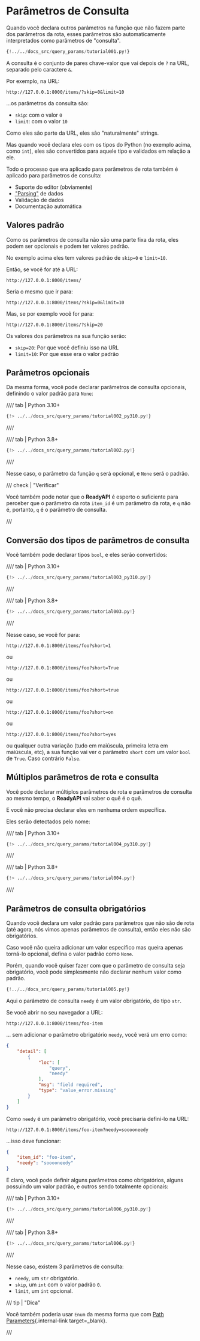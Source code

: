 # Parâmetros de Consulta

Quando você declara outros parâmetros na função que não fazem parte dos parâmetros da rota, esses parâmetros são automaticamente interpretados como parâmetros de "consulta".

```Python hl_lines="9"
{!../../docs_src/query_params/tutorial001.py!}
```

A consulta é o conjunto de pares chave-valor que vai depois de `?` na URL, separado pelo caractere `&`.

Por exemplo, na URL:

```
http://127.0.0.1:8000/items/?skip=0&limit=10
```

...os parâmetros da consulta são:

- `skip`: com o valor `0`
- `limit`: com o valor `10`

Como eles são parte da URL, eles são "naturalmente" strings.

Mas quando você declara eles com os tipos do Python (no exemplo acima, como `int`), eles são convertidos para aquele tipo e validados em relação a ele.

Todo o processo que era aplicado para parâmetros de rota também é aplicado para parâmetros de consulta:

- Suporte do editor (obviamente)
- <abbr title="convertendo uma string que vem de um request HTTP em um dado Python">"Parsing"</abbr> de dados
- Validação de dados
- Documentação automática

## Valores padrão

Como os parâmetros de consulta não são uma parte fixa da rota, eles podem ser opcionais e podem ter valores padrão.

No exemplo acima eles tem valores padrão de `skip=0` e `limit=10`.

Então, se você for até a URL:

```
http://127.0.0.1:8000/items/
```

Seria o mesmo que ir para:

```
http://127.0.0.1:8000/items/?skip=0&limit=10
```

Mas, se por exemplo você for para:

```
http://127.0.0.1:8000/items/?skip=20
```

Os valores dos parâmetros na sua função serão:

- `skip=20`: Por que você definiu isso na URL
- `limit=10`: Por que esse era o valor padrão

## Parâmetros opcionais

Da mesma forma, você pode declarar parâmetros de consulta opcionais, definindo o valor padrão para `None`:

//// tab | Python 3.10+

```Python hl_lines="7"
{!> ../../docs_src/query_params/tutorial002_py310.py!}
```

////

//// tab | Python 3.8+

```Python hl_lines="9"
{!> ../../docs_src/query_params/tutorial002.py!}
```

////

Nesse caso, o parâmetro da função `q` será opcional, e `None` será o padrão.

/// check | "Verificar"

Você também pode notar que o **ReadyAPI** é esperto o suficiente para perceber que o parâmetro da rota `item_id` é um parâmetro da rota, e `q` não é, portanto, `q` é o parâmetro de consulta.

///

## Conversão dos tipos de parâmetros de consulta

Você também pode declarar tipos `bool`, e eles serão convertidos:

//// tab | Python 3.10+

```Python hl_lines="7"
{!> ../../docs_src/query_params/tutorial003_py310.py!}
```

////

//// tab | Python 3.8+

```Python hl_lines="9"
{!> ../../docs_src/query_params/tutorial003.py!}
```

////

Nesse caso, se você for para:

```
http://127.0.0.1:8000/items/foo?short=1
```

ou

```
http://127.0.0.1:8000/items/foo?short=True
```

ou

```
http://127.0.0.1:8000/items/foo?short=true
```

ou

```
http://127.0.0.1:8000/items/foo?short=on
```

ou

```
http://127.0.0.1:8000/items/foo?short=yes
```

ou qualquer outra variação (tudo em maiúscula, primeira letra em maiúscula, etc), a sua função vai ver o parâmetro `short` com um valor `bool` de `True`. Caso contrário `False`.

## Múltiplos parâmetros de rota e consulta

Você pode declarar múltiplos parâmetros de rota e parâmetros de consulta ao mesmo tempo, o **ReadyAPI** vai saber o quê é o quê.

E você não precisa declarar eles em nenhuma ordem específica.

Eles serão detectados pelo nome:

//// tab | Python 3.10+

```Python hl_lines="6  8"
{!> ../../docs_src/query_params/tutorial004_py310.py!}
```

////

//// tab | Python 3.8+

```Python hl_lines="8  10"
{!> ../../docs_src/query_params/tutorial004.py!}
```

////

## Parâmetros de consulta obrigatórios

Quando você declara um valor padrão para parâmetros que não são de rota (até agora, nós vimos apenas parâmetros de consulta), então eles não são obrigatórios.

Caso você não queira adicionar um valor específico mas queira apenas torná-lo opcional, defina o valor padrão como `None`.

Porém, quando você quiser fazer com que o parâmetro de consulta seja obrigatório, você pode simplesmente não declarar nenhum valor como padrão.

```Python hl_lines="6-7"
{!../../docs_src/query_params/tutorial005.py!}
```

Aqui o parâmetro de consulta `needy` é um valor obrigatório, do tipo `str`.

Se você abrir no seu navegador a URL:

```
http://127.0.0.1:8000/items/foo-item
```

... sem adicionar o parâmetro obrigatório `needy`, você verá um erro como:

```JSON
{
    "detail": [
        {
            "loc": [
                "query",
                "needy"
            ],
            "msg": "field required",
            "type": "value_error.missing"
        }
    ]
}
```

Como `needy` é um parâmetro obrigatório, você precisaria defini-lo na URL:

```
http://127.0.0.1:8000/items/foo-item?needy=sooooneedy
```

...isso deve funcionar:

```JSON
{
    "item_id": "foo-item",
    "needy": "sooooneedy"
}
```

E claro, você pode definir alguns parâmetros como obrigatórios, alguns possuindo um valor padrão, e outros sendo totalmente opcionais:

//// tab | Python 3.10+

```Python hl_lines="8"
{!> ../../docs_src/query_params/tutorial006_py310.py!}
```

////

//// tab | Python 3.8+

```Python hl_lines="10"
{!> ../../docs_src/query_params/tutorial006.py!}
```

////

Nesse caso, existem 3 parâmetros de consulta:

- `needy`, um `str` obrigatório.
- `skip`, um `int` com o valor padrão `0`.
- `limit`, um `int` opcional.

/// tip | "Dica"

Você também poderia usar `Enum` da mesma forma que com [Path Parameters](path-params.md#valores-predefinidos){.internal-link target=\_blank}.

///
